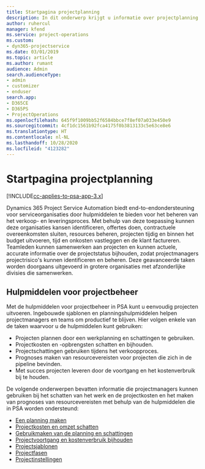 ```yaml
---
title: Startpagina projectplanning
description: In dit onderwerp krijgt u informatie over projectplanning.
author: ruhercul
manager: kfend
ms.service: project-operations
ms.custom:
- dyn365-projectservice
ms.date: 03/01/2019
ms.topic: article
ms.author: rumant
audience: Admin
search.audienceType:
- admin
- customizer
- enduser
search.app:
- D365CE
- D365PS
- ProjectOperations
ms.openlocfilehash: 645f9f1009bb52f6584bbce7f8ef07a033e450e9
ms.sourcegitcommit: 4cf1dc1561b92fca4175f0b3813133c5e63ce8e6
ms.translationtype: HT
ms.contentlocale: nl-NL
ms.lasthandoff: 10/28/2020
ms.locfileid: "4123282"
---
```

# <a name="project-planning-home-page"></a>Startpagina projectplanning

[!INCLUDE[cc-applies-to-psa-app-3.x](../includes/cc-applies-to-psa-app-3x.md)]

Dynamics 365 Project Service Automation biedt end-to-endondersteuning voor serviceorganisaties door hulpmiddelen te bieden voor het beheren van het verkoop- en leveringsproces. Met behulp van deze toepassing kunnen deze organisaties kansen identificeren, offertes doen, contractuele overeenkomsten sluiten, resources beheren, projecten tijdig en binnen het budget uitvoeren, tijd en onkosten vastleggen en de klant factureren. Teamleden kunnen samenwerken aan projecten en kunnen actuele, accurate informatie over de projectstatus bijhouden, zodat projectmanagers projectrisico's kunnen identificeren en beheren. Deze geavanceerde taken worden doorgaans uitgevoerd in grotere organisaties met afzonderlijke divisies die samenwerken.

## <a name="project-management-tools"></a>Hulpmiddelen voor projectbeheer

Met de hulpmiddelen voor projectbeheer in PSA kunt u eenvoudig projecten uitvoeren. Ingebouwde sjablonen en planningshulpmiddelen helpen projectmanagers en teams om productief te blijven. Hier volgen enkele van de taken waarvoor u de hulpmiddelen kunt gebruiken:

- Projecten plannen door een werkplanning en schattingen te gebruiken.
- Projectkosten en -opbrengsten schatten en bijhouden.
- Projectschattingen gebruiken tijdens het verkoopproces.
- Prognoses maken van resourcevereisten voor projecten die zich in de pipeline bevinden.
- Met succes projecten leveren door de voortgang en het kostenverbruik bij te houden.

De volgende onderwerpen bevatten informatie die projectmanagers kunnen gebruiken bij het schatten van het werk en de projectkosten en het maken van prognoses van resourcevereisten met behulp van de hulpmiddelen die in PSA worden ondersteund:

- [Een planning maken](project-creating.md)
- [Projectkosten en omzet schatten](project-estimating.md)
- [Gebruikmaken van de planning en schattingen](project-leveraging.md)
- [Projectvoortgang en kostenverbruik bijhouden](project-tracking.md)
- [Projectsjablonen](project-templates.md)
- [Projectfasen](project-stages.md)
- [Projectinstellingen](project-settings.md)
